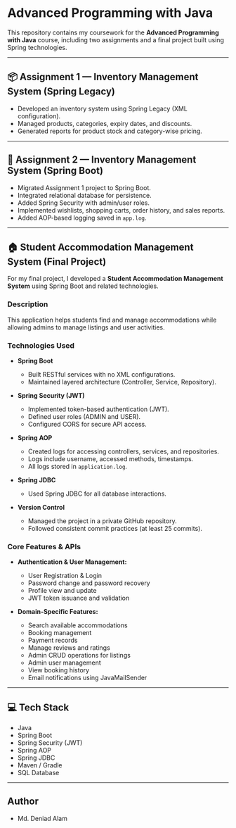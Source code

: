 # Advanced Programming with Java

This repository contains my coursework for the **Advanced Programming with Java** course, including two assignments and a final project built using Spring technologies.

---

## 📦 Assignment 1 — Inventory Management System (Spring Legacy)

- Developed an inventory system using Spring Legacy (XML configuration).
- Managed products, categories, expiry dates, and discounts.
- Generated reports for product stock and category-wise pricing.

---

## 🚀 Assignment 2 — Inventory Management System (Spring Boot)

- Migrated Assignment 1 project to Spring Boot.
- Integrated relational database for persistence.
- Added Spring Security with admin/user roles.
- Implemented wishlists, shopping carts, order history, and sales reports.
- Added AOP-based logging saved in `app.log`.

---

## 🏠 Student Accommodation Management System (Final Project)

For my final project, I developed a **Student Accommodation Management System** using Spring Boot and related technologies.

### Description

This application helps students find and manage accommodations while allowing admins to manage listings and user activities.

### Technologies Used

- **Spring Boot**  
  - Built RESTful services with no XML configurations.
  - Maintained layered architecture (Controller, Service, Repository).

- **Spring Security (JWT)**  
  - Implemented token-based authentication (JWT).
  - Defined user roles (ADMIN and USER).
  - Configured CORS for secure API access.

- **Spring AOP**  
  - Created logs for accessing controllers, services, and repositories.
  - Logs include username, accessed methods, timestamps.
  - All logs stored in `application.log`.

- **Spring JDBC**  
  - Used Spring JDBC for all database interactions.

- **Version Control**  
  - Managed the project in a private GitHub repository.
  - Followed consistent commit practices (at least 25 commits).

### Core Features & APIs

- **Authentication & User Management:**
  - User Registration & Login
  - Password change and password recovery
  - Profile view and update
  - JWT token issuance and validation

- **Domain-Specific Features:**
  - Search available accommodations
  - Booking management
  - Payment records
  - Manage reviews and ratings
  - Admin CRUD operations for listings
  - Admin user management
  - View booking history
  - Email notifications using JavaMailSender

---

## 💻 Tech Stack

- Java
- Spring Boot
- Spring Security (JWT)
- Spring AOP
- Spring JDBC
- Maven / Gradle
- SQL Database

---

## Author

- Md. Deniad Alam
